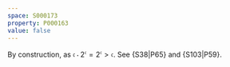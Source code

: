 ```yaml
---
space: S000173
property: P000163
value: false
---
```


By construction, as $\mathfrak c \cdot 2^{\mathfrak c} = 2^\mathfrak{c} > \mathfrak{c}$. See {S38|P65} and {S103|P59}.
